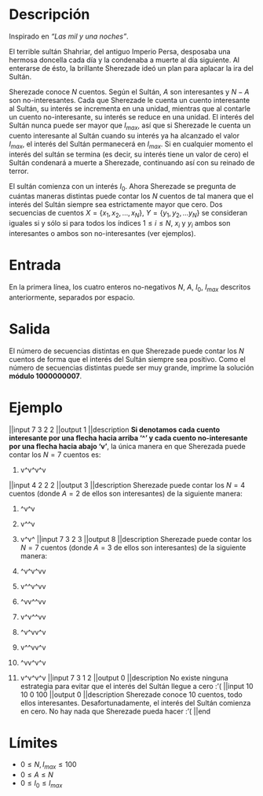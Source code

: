 # Descripción
Inspirado en <i>“Las mil y una noches”</i>.

El terrible sultán Shahriar, del antiguo Imperio Persa, desposaba una hermosa doncella cada día y la condenaba a muerte al día siguiente. Al enterarse de ésto, la brillante Sherezade ideó un plan para aplacar la ira del Sultán.

Sherezade conoce $N$ cuentos. Según el Sultán, $A$ son interesantes y $N-A$ son no-interesantes. Cada que Sherezade le cuenta un cuento interesante al Sultán, su interés se incrementa en una unidad, mientras que al contarle un cuento no-interesante, su interés se reduce en una unidad. El interés del Sultán nunca puede ser mayor que $I_{max}$, así que si Sherezade le cuenta un cuento interesante al Sultán cuando su interés ya ha alcanzado el valor $I_{max}$, el interés del Sultán permanecerá en $I_{max}$. Si en cualquier momento el interés del sultán se termina (es decir, su interés tiene un valor de cero) el Sultán condenará a muerte a Sherezade, continuando así con su reinado de terror. 

El sultán comienza con un interés $I_0$. Ahora Sherezade se pregunta de cuántas maneras distintas puede contar los $N$ cuentos de tal manera que el interés del Sultán siempre sea estrictamente mayor que cero. Dos secuencias de cuentos $X=\lbrace x_1, x_2, …, x_N\rbrace$, $Y=\lbrace y_1, y_2, … y_N \rbrace$ se consideran iguales si y sólo si para todos los índices $1 \le i \le N$, $x_i$ y $y_i$ ambos son interesantes o ambos son no-interesantes (ver ejemplos).   


# Entrada
En la primera línea, los cuatro enteros no-negativos $N$, $A$, $I_0$, $I_{max}$ descritos anteriormente, separados por espacio.

# Salida
El número de secuencias distintas en que Sherezade puede contar los $N$ cuentos de forma que el interés del Sultán siempre sea positivo. Como el número de secuencias distintas puede ser muy grande, imprime la solución <b>módulo 1000000007</b>.


# Ejemplo

||input
7 3 2 2
||output
1
||description
<b>Si denotamos cada cuento interesante por una flecha hacia arriba ‘^’ y cada cuento no-interesante por una flecha hacia abajo ‘v’</b>, la única manera en que Sherezada puede contar los $N=7$ cuentos es:

1. v^v^v^v

||input
4 2 2 2
||output
3
||description
Sherezade puede contar los $N=4$ cuentos (donde $A=2$ de ellos son interesantes) de la siguiente manera:

1. ^v^v
2. v^^v
3. v^v^
||input
7 3 2 3
||output
8
||description
Sherezade puede contar los $N=7$ cuentos (donde $A=3$ de ellos son interesantes) de la siguiente manera:

1. ^v^v^vv
2. v^^v^vv
3. ^vv^^vv
4. v^v^^vv
5. ^v^vv^v
6. v^^vv^v
7. ^vv^v^v
8. v^v^v^v
||input
7 3 1 2
||output
0
||description
No existe ninguna estrategia para evitar que el interés del Sultán llegue a cero :’( 
||input
10 10 0 100
||output
0
||description
Sherezade conoce 10 cuentos, todo ellos interesantes. Desafortunadamente, el interés del Sultán comienza en cero. No hay nada que Sherezade pueda hacer :’(
||end

# Límites
* $0 \le N, I_{max} \le 100$
* $0 \le A   \le N$
* $0 \le I_0 \le I_{max}$


